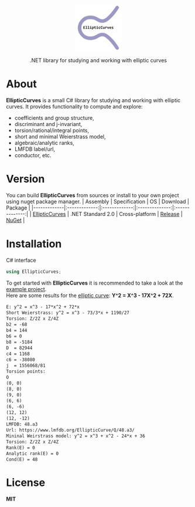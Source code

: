 <p align="center"><img width="25%" src="docs/ec_logo.png" /></p>
<p align="center"> .NET library for studying and working with elliptic curves </p>    

# About
**EllipticCurves** is a small C# library for studying and working with elliptic curves. It provides functionality to compute and explore:
* coefficients and group structure,  
* discriminant and j-invariant,  
* torsion/rational/integral points,  
* short and minimal Weierstrass model,  
* algebraic/analytic ranks,  
* LMFDB label/url,  
* conductor, etc.  

# Version
You can build **EllipticCurves** from sources or install to your own project using nuget package manager.
| Assembly | Specification | OS | Download | Package |
|-------------|:-------------:|:-------------:|:--------------:|:--------------:|
| [EllipticCurves](sources) | .NET Standard 2.0 | Cross-platform | [Release](https://github.com/asiryan/EllipticCurves/releases/) | [NuGet](https://www.nuget.org/packages/EllipticCurves/) | 

# Installation
C# interface  
```c#
using EllipticCurves;
```
To get started with **EllipticCurves** it is recommended to take a look at the [example project](examples).  
Here are some results for the [elliptic curve](https://github.com/asiryan/Cuboid_Conjecture_1): **Y^2 = X^3 - 17X^2 + 72X**.
```
E: y^2 = x^3 - 17*x^2 + 72*x
Short Weierstrass: y^2 = x^3 - 73/3*x + 1190/27
Torsion: Z/2Z x Z/4Z
b2 = -68
b4 = 144
b6 = 0
b8 = -5184
D  = 82944
c4 = 1168
c6 = -38080
j  = 1556068/81
Torsion points:
O
(0, 0)
(8, 0)
(9, 0)
(6, 6)
(6, -6)
(12, 12)
(12, -12)
LMFDB: 48.a3
Url: https://www.lmfdb.org/EllipticCurve/Q/48.a3/
Mininal Weirstrass model: y^2 = x^3 + x^2 - 24*x + 36
Torsion: Z/2Z x Z/4Z
Rank(E) = 0
Analytic rank(E) = 0
Cond(E) = 48
```

# License
**MIT**  
